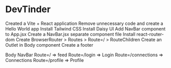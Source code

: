 # DevTinder

Created a Vite + React application
Remove unnecessary code and create a Hello World app
Install Tailwind CSS
Install Daisy UI
Add NavBar component to App.jsx
Create a NavBar.jsx separate component file
Install react-router-dom
Create BrowserRouter > Routes > Route=/ > RouteChildren
Create an Outlet in Body component
Create a footer



Body
    NavBar
    Route=/ => feed
    Route=/login => Login
    Route=/connections => Connections
    Route=/profile => Profile